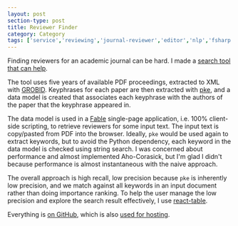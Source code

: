 ```yaml
---
layout: post
section-type: post
title: Reviewer Finder
category: Category
tags: ['service','reviewing','journal-reviewer','editor','nlp','fsharp']
---
```

Finding reviewers for an academic journal can be hard. I made a [search tool that can help](
http://olney.ai/jedm-reviewer-finder/).

The tool uses five years of available PDF proceedings, extracted to XML with [GROBID](https://github.com/kermitt2/grobid). Keyphrases for each paper are then extracted with [pke](https://github.com/boudinfl/pke), and a data model is created that associates each keyphrase with the authors of the paper that the keyphrase appeared in.

The data model is used in a [Fable](http://fable.io/) single-page application, i.e. 100% client-side scripting, to retrieve reviewers for some input text. The input text is copy/pasted from PDF into the browser. Ideally, `pke` would be used again to extract keywords, but to avoid the Python dependency, each keyword in the data model is checked using string search. I was concerned about performance and almost implemented Aho-Corasick, but I'm glad I didn't because performance is almost instantaneous with the naive approach.

The overall approach is high recall, low precision because `pke` is inherently low precision, and we match against all keywords in an input document rather than doing importance ranking. To help the user manage the low precision and explore the search result effectively, I use [react-table](https://react-table.js.org/).

Everything is [on GitHub](https://github.com/aolney/jedm-reviewer-finder), which is also [used for hosting](http://olney.ai/jedm-reviewer-finder/).

